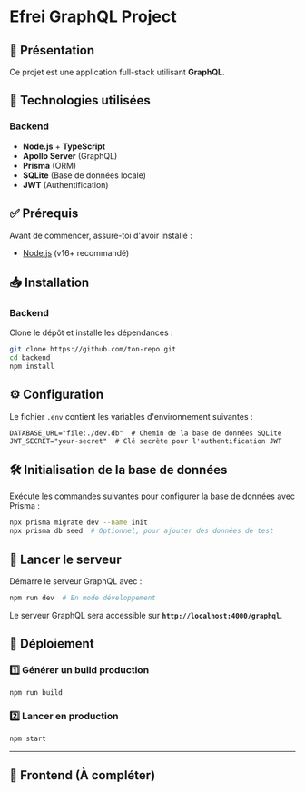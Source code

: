 # Efrei GraphQL Project

## 📌 Présentation
Ce projet est une application full-stack utilisant **GraphQL**.

## 🚀 Technologies utilisées
### Backend
- **Node.js** + **TypeScript**
- **Apollo Server** (GraphQL)
- **Prisma** (ORM)
- **SQLite** (Base de données locale)
- **JWT** (Authentification)

## ✅ Prérequis
Avant de commencer, assure-toi d'avoir installé :
- [Node.js](https://nodejs.org/) (v16+ recommandé)

## 📥 Installation
### Backend
Clone le dépôt et installe les dépendances :
```bash
git clone https://github.com/ton-repo.git
cd backend
npm install
```

## ⚙️ Configuration
Le fichier `.env` contient les variables d'environnement suivantes :

```env
DATABASE_URL="file:./dev.db"  # Chemin de la base de données SQLite
JWT_SECRET="your-secret"  # Clé secrète pour l'authentification JWT
```


## 🛠️ Initialisation de la base de données
Exécute les commandes suivantes pour configurer la base de données avec Prisma :

```bash
npx prisma migrate dev --name init
npx prisma db seed  # Optionnel, pour ajouter des données de test
```

## 🚀 Lancer le serveur
Démarre le serveur GraphQL avec :

```bash
npm run dev  # En mode développement
```
Le serveur GraphQL sera accessible sur **`http://localhost:4000/graphql`**.


## 📌 Déploiement
### 1️⃣ Générer un build production
```bash
npm run build
```

### 2️⃣ Lancer en production
```bash
npm start
```

---
## 🚀 Frontend (À compléter)
